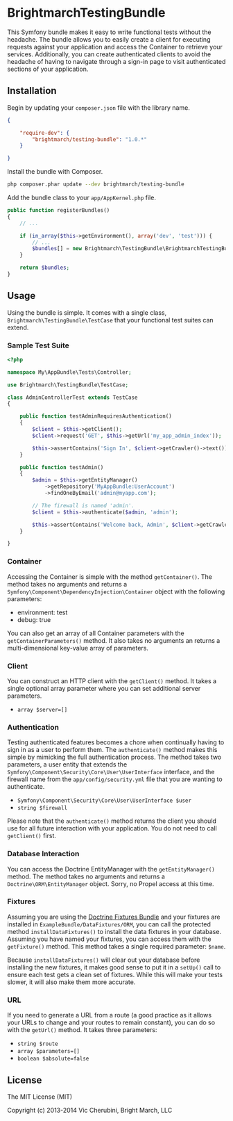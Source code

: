 # BrightmarchTestingBundle

This Symfony bundle makes it easy to write functional tests without the headache. The bundle allows you to easily create a client for executing requests against your application and access the Container to retrieve your services. Additionally, you can create authenticated clients to avoid the headache of having to navigate through a sign-in page to visit authenticated sections of your application.

## Installation
Begin by updating your `composer.json` file with the library name.

```json
{

    "require-dev": {
        "brightmarch/testing-bundle": "1.0.*"
    }

}
```

Install the bundle with Composer.

```bash
php composer.phar update --dev brightmarch/testing-bundle
```

Add the bundle class to your `app/AppKernel.php` file.

```php
public function registerBundles()
{
    // ...

    if (in_array($this->getEnvironment(), array('dev', 'test'))) {
        // ...
        $bundles[] = new Brightmarch\TestingBundle\BrightmarchTestingBundle();
    }

    return $bundles;
}
```

## Usage
Using the bundle is simple. It comes with a single class, `Brightmarch\TestingBundle\TestCase` that your functional test suites can extend.

### Sample Test Suite

```php
<?php

namespace My\AppBundle\Tests\Controller;

use Brightmarch\TestingBundle\TestCase;

class AdminControllerTest extends TestCase
{

    public function testAdminRequiresAuthentication()
    {
        $client = $this->getClient();
        $client->request('GET', $this->getUrl('my_app_admin_index'));

        $this->assertContains('Sign In', $client->getCrawler()->text());
    }

    public function testAdmin()
    {
        $admin = $this->getEntityManager()
            ->getRepository('MyAppBundle:UserAccount')
            ->findOneByEmail('admin@myapp.com');

        // The firewall is named 'admin'.
        $client = $this->authenticate($admin, 'admin');

        $this->assertContains('Welcome back, Admin', $client->getCrawler()->text());
    }

}
```

### Container
Accessing the Container is simple with the method `getContainer()`. The method takes no arguments and returns a `Symfony\Component\DependencyInjection\Container` object with the following parameters:

* environment: test
* debug: true

You can also get an array of all Container parameters with the `getContainerParameters()` method. It also takes no arguments an returns a multi-dimensional key-value array of parameters.

### Client
You can construct an HTTP client with the `getClient()` method. It takes a single optional array parameter where you can set additional server parameters.

* `array $server=[]`

### Authentication
Testing authenticated features becomes a chore when continually having to sign in as a user to perform them. The `authenticate()` method makes this simple by mimicking the full authentication process. The method takes two parameters, a user entity that extends the `Symfony\Component\Security\Core\User\UserInterface` interface, and the firewall name from the `app/config/security.yml` file that you are wanting to authenticate.

* `Symfony\Component\Security\Core\User\UserInterface $user`
* `string $firewall`

Please note that the `authenticate()` method returns the client you should use for all future interaction with your application. You do not need to call `getClient()` first.

### Database Interaction
You can access the Doctrine EntityManager with the `getEntityManager()` method. The method takes no arguments and returns a `Doctrine\ORM\EntityManager` object. Sorry, no Propel access at this time.

### Fixtures
Assuming you are using the [Doctrine Fixtures Bundle][doctrine-fixtures-bundle] and your fixtures are installed in `ExampleBundle/DataFixtures/ORM`, you can call the protected method `installDataFixtures()` to install the data fixtures in your database. Assuming you have named your fixtures, you can access them with the `getFixture()` method. This method takes a single required parameter: `$name`.

Because `installDataFixtures()` will clear out your database before installing the new fixtures, it makes good sense to put it in a `setUp()` call to ensure each test gets a clean set of fixtures. While this will make your tests slower, it will also make them more accurate.

### URL
If you need to generate a URL from a route (a good practice as it allows your URLs to change and your routes to remain constant), you can do so with the `getUrl()` method. It takes three parameters:

* `string $route`
* `array $parameters=[]`
* `boolean $absolute=false`

## License
The MIT License (MIT)

Copyright (c) 2013-2014 Vic Cherubini, Bright March, LLC

[doctrine-fixtures-bundle]: https://packagist.org/packages/doctrine/doctrine-fixtures-bundle
